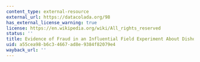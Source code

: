 ```yaml
---
content_type: external-resource
external_url: https://datacolada.org/98
has_external_license_warning: true
license: https://en.wikipedia.org/wiki/All_rights_reserved
status: ''
title: Evidence of Fraud in an Influential Field Experiment About Dishonesty
uid: a55cea98-b6c3-4667-ad8e-9384f82079e4
wayback_url: ''
---
```

